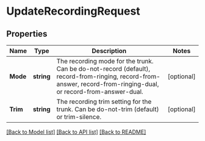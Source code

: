 # UpdateRecordingRequest

## Properties

Name | Type | Description | Notes
------------ | ------------- | ------------- | -------------
**Mode** | **string** | The recording mode for the trunk. Can be do-not-record (default), record-from-ringing, record-from-answer, record-from-ringing-dual, or record-from-answer-dual. | [optional] 
**Trim** | **string** | The recording trim setting for the trunk. Can be do-not-trim (default) or trim-silence. | [optional] 

[[Back to Model list]](../README.md#documentation-for-models) [[Back to API list]](../README.md#documentation-for-api-endpoints) [[Back to README]](../README.md)


